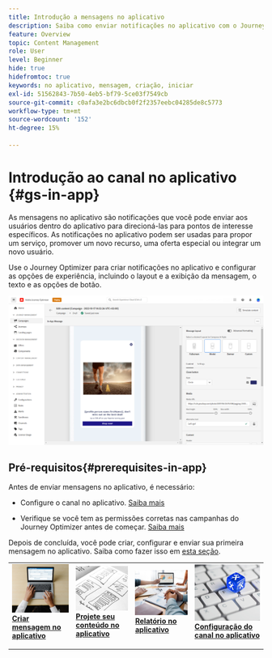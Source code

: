 ```yaml
---
title: Introdução a mensagens no aplicativo
description: Saiba como enviar notificações no aplicativo com o Journey Optimizer
feature: Overview
topic: Content Management
role: User
level: Beginner
hide: true
hidefromtoc: true
keywords: no aplicativo, mensagem, criação, iniciar
exl-id: 51562843-7b50-4eb5-bf79-5ce03f7549cb
source-git-commit: c0afa3e2bc6dbcb0f2f2357eebc04285de8c5773
workflow-type: tm+mt
source-wordcount: '152'
ht-degree: 15%

---
```


# Introdução ao canal no aplicativo {#gs-in-app}

As mensagens no aplicativo são notificações que você pode enviar aos usuários dentro do aplicativo para direcioná-las para pontos de interesse específicos. As notificações no aplicativo podem ser usadas para propor um serviço, promover um novo recurso, uma oferta especial ou integrar um novo usuário.

Use o Journey Optimizer para criar notificações no aplicativo e configurar as opções de experiência, incluindo o layout e a exibição da mensagem, o texto e as opções de botão.

![](assets/new-in-app.png)

## Pré-requisitos{#prerequisites-in-app}

Antes de enviar mensagens no aplicativo, é necessário:

* Configure o canal no aplicativo. [Saiba mais](inapp-configuration.md)

* Verifique se você tem as permissões corretas nas campanhas do Journey Optimizer antes de começar. [Saiba mais](../campaigns/get-started-with-campaigns.md#campaign-prerequisites)

Depois de concluída, você pode criar, configurar e enviar sua primeira mensagem no aplicativo. Saiba como fazer isso em [esta seção](create-in-app.md).

<table style="table-layout:fixed"><tr style="border: 0;">
<td>
<a href="create-in-app.md">
<img alt="Cliente potencial" src="../assets/do-not-localize/inapp-create.jpeg">
</a>
<div><a href="create-in-app.md"><strong>Criar mensagem no aplicativo</strong>
</div>
<p>
</td>
<td>
<a href="design-in-app.md">
<img alt="Pouco frequentes" src="../assets/do-not-localize/inapp-design.jpg">
</a>
<div>
<a href="design-in-app.md"><strong>Projete seu conteúdo no aplicativo</strong></a>
</div>
<p></td>
<td>
<a href="inapp-report.md">
<img alt="Validação" src="../assets/do-not-localize/inapp-report.jpg">
</a>
<div>
<a href="inapp-report.md"><strong>Relatório no aplicativo</strong></a>
</div>
<p>
</td>
<td>
<a href="inapp-configuration.md">
<img alt="Validação" src="../assets/do-not-localize/inapp-config.jpg">
</a>
<div>
<a href="inapp-configuration.md"><strong>Configuração do canal no aplicativo</strong></a>
</div>
<p>
</td>
</tr></table>

